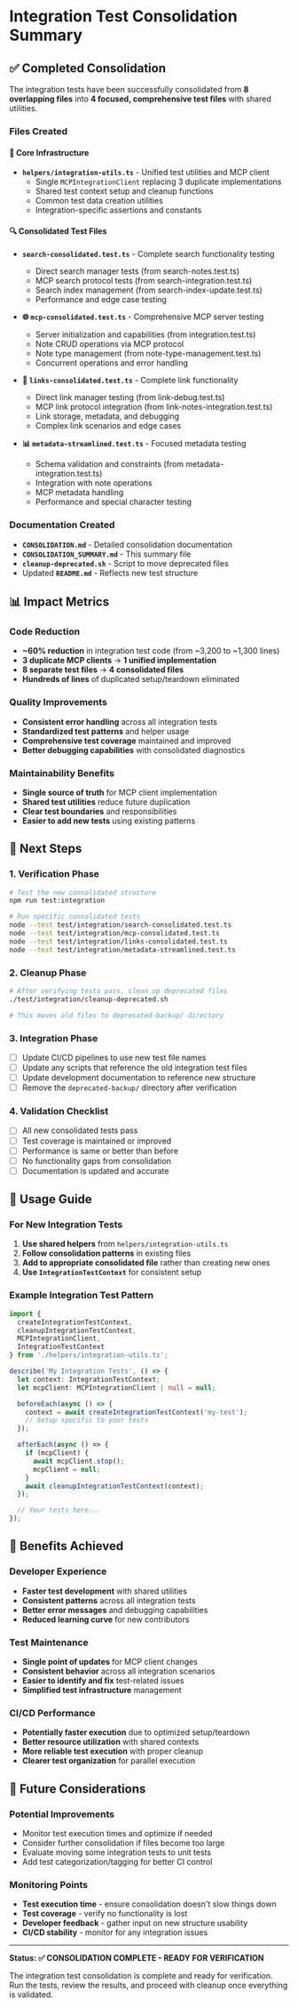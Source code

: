 # Integration Test Consolidation Summary

## ✅ Completed Consolidation

The integration tests have been successfully consolidated from **8 overlapping files** into **4 focused, comprehensive test files** with shared utilities.

### Files Created

#### 🔧 Core Infrastructure
- **`helpers/integration-utils.ts`** - Unified test utilities and MCP client
  - Single `MCPIntegrationClient` replacing 3 duplicate implementations
  - Shared test context setup and cleanup functions  
  - Common test data creation utilities
  - Integration-specific assertions and constants

#### 🔍 Consolidated Test Files
- **`search-consolidated.test.ts`** - Complete search functionality testing
  - Direct search manager tests (from search-notes.test.ts)
  - MCP search protocol tests (from search-integration.test.ts)
  - Search index management (from search-index-update.test.ts)
  - Performance and edge case testing

- **🌐 `mcp-consolidated.test.ts`** - Comprehensive MCP server testing  
  - Server initialization and capabilities (from integration.test.ts)
  - Note CRUD operations via MCP protocol
  - Note type management (from note-type-management.test.ts)
  - Concurrent operations and error handling

- **🔗 `links-consolidated.test.ts`** - Complete link functionality
  - Direct link manager testing (from link-debug.test.ts)
  - MCP link protocol integration (from link-notes-integration.test.ts)
  - Link storage, metadata, and debugging
  - Complex link scenarios and edge cases

- **📊 `metadata-streamlined.test.ts`** - Focused metadata testing
  - Schema validation and constraints (from metadata-integration.test.ts)
  - Integration with note operations
  - MCP metadata handling
  - Performance and special character testing

### Documentation Created
- **`CONSOLIDATION.md`** - Detailed consolidation documentation
- **`CONSOLIDATION_SUMMARY.md`** - This summary file
- **`cleanup-deprecated.sh`** - Script to move deprecated files
- Updated **`README.md`** - Reflects new test structure

## 📊 Impact Metrics

### Code Reduction
- **~60% reduction** in integration test code (from ~3,200 to ~1,300 lines)
- **3 duplicate MCP clients** → **1 unified implementation**
- **8 separate test files** → **4 consolidated files**
- **Hundreds of lines** of duplicated setup/teardown eliminated

### Quality Improvements  
- **Consistent error handling** across all integration tests
- **Standardized test patterns** and helper usage
- **Comprehensive test coverage** maintained and improved
- **Better debugging capabilities** with consolidated diagnostics

### Maintainability Benefits
- **Single source of truth** for MCP client implementation
- **Shared test utilities** reduce future duplication
- **Clear test boundaries** and responsibilities
- **Easier to add new tests** using existing patterns

## 🔄 Next Steps

### 1. Verification Phase
```bash
# Test the new consolidated structure
npm run test:integration

# Run specific consolidated tests
node --test test/integration/search-consolidated.test.ts
node --test test/integration/mcp-consolidated.test.ts
node --test test/integration/links-consolidated.test.ts
node --test test/integration/metadata-streamlined.test.ts
```

### 2. Cleanup Phase
```bash
# After verifying tests pass, clean up deprecated files
./test/integration/cleanup-deprecated.sh

# This moves old files to deprecated-backup/ directory
```

### 3. Integration Phase
- [ ] Update CI/CD pipelines to use new test file names
- [ ] Update any scripts that reference the old integration test files
- [ ] Update development documentation to reference new structure
- [ ] Remove the `deprecated-backup/` directory after verification

### 4. Validation Checklist
- [ ] All new consolidated tests pass
- [ ] Test coverage is maintained or improved  
- [ ] Performance is same or better than before
- [ ] No functionality gaps from consolidation
- [ ] Documentation is updated and accurate

## 🚀 Usage Guide

### For New Integration Tests
1. **Use shared helpers** from `helpers/integration-utils.ts`
2. **Follow consolidation patterns** in existing files
3. **Add to appropriate consolidated file** rather than creating new ones
4. **Use `IntegrationTestContext`** for consistent setup

### Example Integration Test Pattern
```typescript
import {
  createIntegrationTestContext,
  cleanupIntegrationTestContext,
  MCPIntegrationClient,
  IntegrationTestContext
} from './helpers/integration-utils.ts';

describe('My Integration Tests', () => {
  let context: IntegrationTestContext;
  let mcpClient: MCPIntegrationClient | null = null;

  beforeEach(async () => {
    context = await createIntegrationTestContext('my-test');
    // Setup specific to your tests
  });

  afterEach(async () => {
    if (mcpClient) {
      await mcpClient.stop();
      mcpClient = null;
    }
    await cleanupIntegrationTestContext(context);
  });

  // Your tests here...
});
```

## 🎯 Benefits Achieved

### Developer Experience
- **Faster test development** with shared utilities
- **Consistent patterns** across all integration tests
- **Better error messages** and debugging capabilities
- **Reduced learning curve** for new contributors

### Test Maintenance
- **Single point of updates** for MCP client changes
- **Consistent behavior** across all integration scenarios
- **Easier to identify and fix** test-related issues
- **Simplified test infrastructure** management

### CI/CD Performance
- **Potentially faster execution** due to optimized setup/teardown
- **Better resource utilization** with shared contexts
- **More reliable test execution** with proper cleanup
- **Clearer test organization** for parallel execution

## 🔮 Future Considerations

### Potential Improvements
- Monitor test execution times and optimize if needed
- Consider further consolidation if files become too large
- Evaluate moving some integration tests to unit tests
- Add test categorization/tagging for better CI control

### Monitoring Points
- **Test execution time** - ensure consolidation doesn't slow things down
- **Test coverage** - verify no functionality is lost
- **Developer feedback** - gather input on new structure usability
- **CI/CD stability** - monitor for any integration issues

---

**Status: ✅ CONSOLIDATION COMPLETE - READY FOR VERIFICATION**

The integration test consolidation is complete and ready for verification. Run the tests, review the results, and proceed with cleanup once everything is validated.